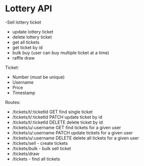 # Lottery API

-Sell lottery ticket 
- update lottery ticket 
- delete lottery ticket
- get all tickets
- get ticket by id
- bulk buy (user can buy multiple ticket at a time)
- raffle draw


Ticket:

 - Number (must be unique)
 - Username 
 - Price
 - Timestamp
 


Routes:

 - /tickets/t/:ticketId GET find single ticket
 - /tickets/t/:ticketId PATCH update ticket by id 
 - /tickets/t/:ticketId DELETE delete ticket by id 
 - /tickets/u/:username GET find tickets for a given user 
 - /tickets/u/:username PATCH update tickets for a given user
 - /tickets/u/:username DELETE delete all tickets for a given user
 - /tickets/sell - create tickets
 - /tickets/bulk - bulk sell ticket
 - /tickets/draw
 - /tickets - find all tickets








